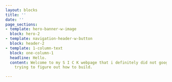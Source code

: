 ```yaml
---
layout: blocks
title: ''
date: ''
page_sections:
- template: hero-banner-w-image
  block: hero-2
- template: navigation-header-w-button
  block: header-2
- template: 1-column-text
  block: one-column-1
  headline: Hello.
  content: Welcome to my S I C K webpage that i definitely did not google for hours
    trying to figure out how to build.

---
```

